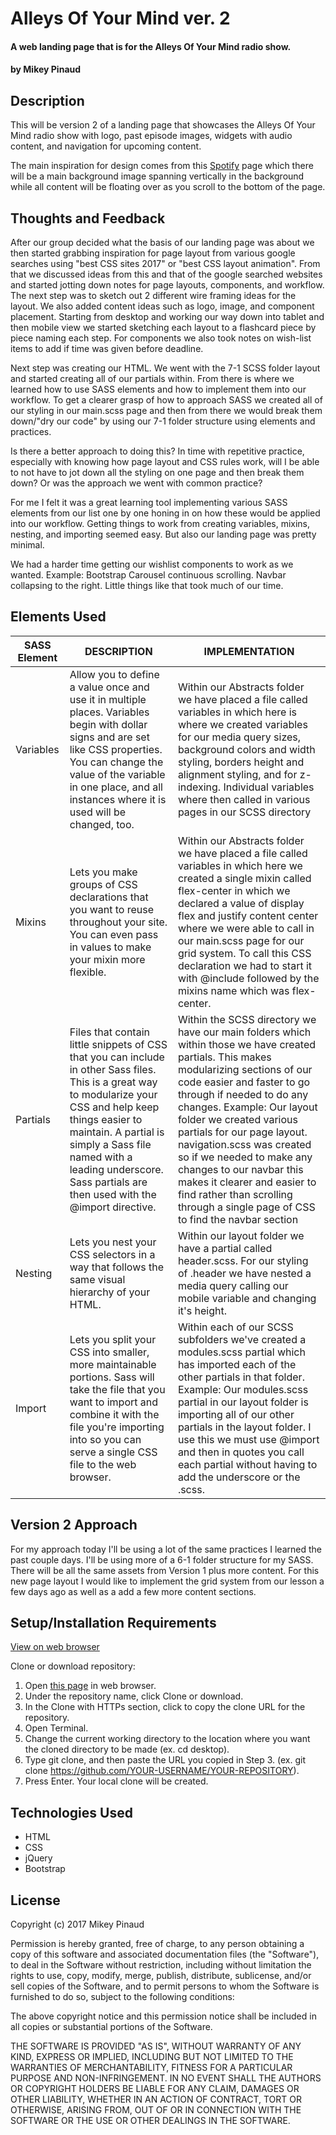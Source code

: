 # Alleys Of Your Mind ver. 2

#### A web landing page that is for the Alleys Of Your Mind radio show.

#### by **Mikey Pinaud**

## Description

This will be version 2 of a landing page that showcases the Alleys Of Your Mind radio show with logo, past episode images, widgets with audio content, and navigation for upcoming content.

The main inspiration for design comes from this [Spotify](https://open.spotify.com/view/2016-page/) page which there will be a main background image spanning vertically in the background while all content will be floating over as you scroll to the bottom of the page.

## Thoughts and Feedback

After our group decided what the basis of our landing page was about we then started grabbing inspiration for page layout from various google searches using "best CSS sites 2017" or "best CSS layout animation". From that we discussed ideas from this and that of the google searched websites and started jotting down notes for page layouts, components, and workflow. The next step was to sketch out 2 different wire framing ideas for the layout. We also added content ideas such as logo, image, and component placement. Starting from desktop and working our way down into tablet and then mobile view we started sketching each layout to a flashcard piece by piece naming each step. For components we also took notes on wish-list items to add if time was given before deadline.

Next step was creating our HTML. We went with the 7-1 SCSS folder layout and started creating all of our partials within. From there is where we learned how to use SASS elements and how to implement them into our workflow. To get a clearer grasp of how to approach SASS we created all of our styling in our main.scss page and then from there we would break them down/"dry our code" by using our 7-1 folder structure using elements and practices.

Is there a better approach to doing this? In time with repetitive practice, especially with knowing how page layout and CSS rules work, will I be able to not have to jot down all the styling on one page and then break them down? Or was the approach we went with common practice?

For me I felt it was a great learning tool implementing various SASS elements from our list one by one honing in on how these would be applied into our workflow. Getting things to work from creating variables, mixins, nesting, and importing seemed easy. But also our landing page was pretty minimal.

We had a harder time getting our wishlist components to work as we wanted. Example: Bootstrap Carousel continuous scrolling. Navbar collapsing to the right. Little things like that took much of our time.

## Elements Used

<table>
  <thead>
    <tr>
      <th>SASS Element</th>
      <th>DESCRIPTION</th>
      <th>IMPLEMENTATION</th>
    </tr>
  </thead>
  <tbody>
    <tr>
      <td>Variables</td>
      <td>Allow you to define a value once and use it in multiple places. Variables begin with dollar signs and are set like CSS properties. You can change the value of the variable in one place, and all instances where it is used will be changed, too.</td>
      <td>Within our Abstracts folder we have placed a file called variables in which here is where we created variables for our media query sizes, background colors and width styling, borders height and alignment styling, and for z-indexing. Individual variables where then called in various pages in our SCSS directory</td>
    </tr>
    <tr>
      <td>Mixins</td>
      <td>Lets you make groups of CSS declarations that you want to reuse throughout your site. You can even pass in values to make your mixin more flexible.</td>
      <td>Within our Abstracts folder we have placed a file called variables in which here we created a single mixin called flex-center in which we declared a value of display flex and justify content center where we were able to call in our main.scss page for our grid system. To call this CSS declaration we had to start it with @include followed by the mixins name which was flex-center.</td>
    </tr>
    <tr>
      <td>Partials</td>
      <td>Files that contain little snippets of CSS that you can include in other Sass files. This is a great way to modularize your CSS and help keep things easier to maintain. A partial is simply a Sass file named with a leading underscore. Sass partials are then used with the @import directive.</td>
      <td>Within the SCSS directory we have our main folders which within those we have created partials. This makes modularizing sections of our code easier and faster to go through if needed to do any changes. Example: Our layout folder we created various partials for our page layout. navigation.scss was created so if we needed to make any changes to our navbar this makes it clearer and easier to find rather than scrolling through a single page of CSS to find the navbar section</td>
    </tr>
    <tr>
      <td>Nesting</td>
      <td>Lets you nest your CSS selectors in a way that follows the same visual hierarchy of your HTML.</td>
      <td>Within our layout folder we have a partial called header.scss. For our styling of .header we have nested a media query calling our mobile variable and changing it's height.</td>
    </tr>
    <tr>
      <td>Import</td>
      <td>Lets you split your CSS into smaller, more maintainable portions. Sass will take the file that you want to import and combine it with the file you're importing into so you can serve a single CSS file to the web browser.</td>
      <td>Within each of our SCSS subfolders we've created a modules.scss partial which has imported each of the other partials in that folder. Example: Our modules.scss partial in our layout folder is importing all of our other partials in the layout folder. I use this we must use @import and then in quotes you call each partial without having to add the underscore or the .scss.</td>
    </tr>
  </tbody>
</table>

## Version 2 Approach

For my approach today I'll be using a lot of the same practices I learned the past couple days. I'll be using more of a 6-1 folder structure for my SASS. There will be all the same assets from Version 1 plus more content. For this new page layout I would like to implement the grid system from our lesson a few days ago as well as a add a few more content sections.

## Setup/Installation Requirements

[View on web browser](https://mpinaud.github.io/alleys-of-your-mind-version-2/)

Clone or download repository:
  1. Open [this page](https://github.com/mpinaud/alleys-of-your-mind-version-2/) in web browser.
  2. Under the repository name, click Clone or download.
  3. In the Clone with HTTPs section, click to copy the clone URL for the repository.
  4. Open Terminal.
  5. Change the current working directory to the location where you want the cloned directory to be made (ex. cd desktop).
  6. Type git clone, and then paste the URL you copied in Step 3. (ex. git clone https://github.com/YOUR-USERNAME/YOUR-REPOSITORY).
  7. Press Enter. Your local clone will be created.

## Technologies Used

  * HTML
  * CSS
  * jQuery
  * Bootstrap

## License

Copyright (c) 2017 Mikey Pinaud

Permission is hereby granted, free of charge, to any person obtaining a copy
of this software and associated documentation files (the "Software"), to deal
in the Software without restriction, including without limitation the rights
to use, copy, modify, merge, publish, distribute, sublicense, and/or sell
copies of the Software, and to permit persons to whom the Software is
furnished to do so, subject to the following conditions:

The above copyright notice and this permission notice shall be included in all
copies or substantial portions of the Software.

THE SOFTWARE IS PROVIDED "AS IS", WITHOUT WARRANTY OF ANY KIND, EXPRESS OR
IMPLIED, INCLUDING BUT NOT LIMITED TO THE WARRANTIES OF MERCHANTABILITY,
FITNESS FOR A PARTICULAR PURPOSE AND NON-INFRINGEMENT. IN NO EVENT SHALL THE
AUTHORS OR COPYRIGHT HOLDERS BE LIABLE FOR ANY CLAIM, DAMAGES OR OTHER
LIABILITY, WHETHER IN AN ACTION OF CONTRACT, TORT OR OTHERWISE, ARISING FROM,
OUT OF OR IN CONNECTION WITH THE SOFTWARE OR THE USE OR OTHER DEALINGS IN THE
SOFTWARE.
